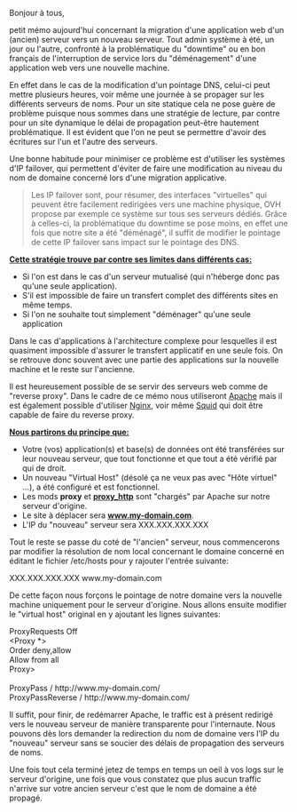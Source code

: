 
Bonjour à tous,

petit mémo aujourd'hui concernant la migration d'une application web d'un (ancien) serveur vers un nouveau serveur.
Tout admin système à été, un jour ou l'autre, confronté à la problématique du "downtime" ou en bon français de l'interruption de service lors du "déménagement" d'une application web vers une nouvelle machine.

En effet dans le cas de la modification d'un pointage DNS, celui-ci peut mettre plusieurs heures, voir même une journée à se propager sur les différents serveurs de noms.
Pour un site statique cela ne pose guère de problème puisque nous sommes dans une stratégie de lecture, par contre pour un site dynamique le délai de propagation peut-être hautement problématique. Il est évident que l'on ne peut se permettre d'avoir des écritures sur l'un et l'autre des serveurs.

Une bonne habitude pour minimiser ce problème est d'utiliser les systèmes d'IP failover, qui permettent d'éviter de faire une modification au niveau du nom de domaine concerné lors d'une migration applicative.

> <div class="aparte">
>   Les IP failover sont, pour résumer, des interfaces "virtuelles" qui peuvent être facilement redirigées vers une machine physique, OVH propose par exemple ce système sur tous ses serveurs dédiés. Grâce à celles-ci, la problématique du downtime se pose moins, en effet une fois que notre site a été "déménagé", il suffit de modifier le pointage de cette IP failover sans impact sur le pointage des DNS.
> </div>

**<u>Cette stratégie trouve par contre ses limites dans différents cas:</u>**

- Si l'on est dans le cas d'un serveur mutualisé (qui n'héberge donc pas qu'une seule application).
- S'il est impossible de faire un transfert complet des différents sites en même temps.
- Si l'on ne souhaite tout simplement "déménager" qu'une seule application

Dans le cas d'applications à l'architecture complexe pour lesquelles il est quasiment impossible d'assurer le transfert applicatif en une seule fois. On se retrouve donc souvent avec une partie des applications sur la nouvelle machine et le reste sur l'ancienne.

Il est heureusement possible de se servir des serveurs web comme de "reverse proxy".
Dans le cadre de ce mémo nous utiliseront [Apache][1] mais il est également possible d'utiliser [Nginx][2], voir même [Squid][3] qui doit être capable de faire du reverse proxy.

**<span style="text-decoration: underline;">Nous partirons du principe que:</span>**

- Votre (vos) application(s) et base(s) de données ont été transférées sur leur nouveau serveur, que tout fonctionne et que tout a été vérifié par qui de droit.
- Un nouveau "Virtual Host" (désolé ça ne veux pas avec "Hôte virtuel" ...), a été configuré et est fonctionnel.
- Les mods **proxy** et **[proxy_http][4]** sont "chargés" par Apache sur notre serveur d'origine.
- Le site à déplacer sera **www.my-domain.com**.
- L'IP du "nouveau" serveur sera XXX.XXX.XXX.XXX

Tout le reste se passe du coté de "l'ancien" serveur, nous commencerons par modifier la résolution de nom local concernant le domaine concerné en éditant le fichier /etc/hosts pour y rajouter l'entrée suivante:

<div class="codecolorer-container bash vibrant" style="overflow:auto;white-space:nowrap;width:100%;">
  <div class="bash codecolorer">
    XXX.XXX.XXX.XXX www.my-domain.com
  </div>
</div>

De cette façon nous forçons le pointage de notre domaine vers la nouvelle machine uniquement pour le serveur d'origine.
Nous allons ensuite modifier le "virtual host" original en y ajoutant les lignes suivantes:

<div class="codecolorer-container apache vibrant" style="overflow:auto;white-space:nowrap;width:100%;">
  <div class="apache codecolorer">
    <span class="kw1">ProxyRequests</span> <span class="kw2">Off</span><br /> <<span class="kw3">Proxy</span> *><br />   <span class="kw1">Order</span> <span class="kw1">deny</span>,<span class="kw1">allow</span><br />   <span class="kw1">Allow</span> from <span class="kw2">all</span><br /> </<span class="kw3">Proxy</span>><br /> <br /> <span class="kw1">ProxyPass</span> / http://www.my-domain.com/<br /> <span class="kw1">ProxyPassReverse</span> / http://www.my-domain.com/
  </div>
</div>

Il suffit, pour finir, de redémarrer Apache, le traffic est à présent redirigé vers le nouveau serveur de manière transparente pour l'internaute.
Nous pouvons dès lors demander la redirection du nom de domaine vers l'IP du "nouveau" serveur sans se soucier des délais de propagation des serveurs de noms.

Une fois tout cela terminé jetez de temps en temps un oeil à vos logs sur le serveur d'origine, une fois que vous constatez que plus aucun traffic n'arrive sur votre ancien serveur c'est que le nom de domaine a été propagé.

 [1]: http://httpd.apache.org/ "Apache"
 [2]: http://nginx.com/ "Nginx"
 [3]: http://www.squid-cache.org/ "Squid"
 [4]: http://www.elao.com/blog/linux/reverse-proxy-apache-no-protocol-handler-was-valid-for-the-url.html "Reverse proxy Apache: No protocol handler was valid for the URL"